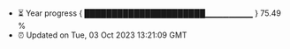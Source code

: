 - ⏳ Year progress { ██████████████████████▁▁▁▁▁▁▁▁ } 75.49 %
- ⏰ Updated on Tue, 03 Oct 2023 13:21:09 GMT

